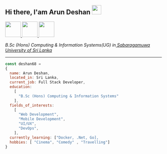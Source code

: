 
<h2>
  Hi there, I'am Arun Deshan <img src="https://media.giphy.com/media/hvRJCLFzcasrR4ia7z/giphy.gif" width="30px"/>
</h2>

</em></p>
<a href="https://developbyarun.vercel.app">
  <img height="50" src="https://user-images.githubusercontent.com/46517096/166972883-f5f1d88c-0246-4374-88ac-ded0f2cf0699.png"/>
</a>
<a href="https://www.linkedin.com/in/arun-deshan-936914203/">
  <img height="50" src="https://user-images.githubusercontent.com/46517096/166973395-19676cd8-f8ec-4abf-83ff-da8243505b82.png"/>
</a>
<a href="https://instagram.com/arun_6.8?igshid=YmMyMTA2M2Y=">
  <img height="50" src="https://user-images.githubusercontent.com/46517096/166974368-9798f39f-1f46-499c-b14e-81f0a3f83a06.png"/>
</a>

<p align="left">
  <em> B.Sc (Hons) Computing & Information Systems(UG) in<a href="https://www.sab.ac.lk/"> Sabaragamuwa University of Sri Lanka </a>
  </em>
</p>




---
```javascript
const deshan68 =
{
  name: Arun Deshan,
  located_in: Sri Lanka,
  current_job: Full Stack Developer,
  education:
    [
      "B.Sc (Hons) Computing & Information Systems"
    ],
  fields_of_interests:
    [
      "Web Development",
      "Mobile Development",
      "UI/UX",
      "DevOps",
    ],
  currently_learning: ["Docker, .Net, Go],
  hobbies: [ "Cinema", "Comedy" , "Travelling"]
}
```
  






